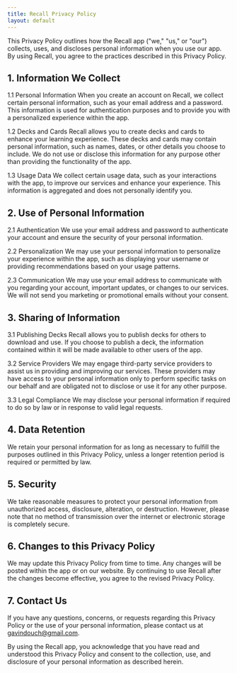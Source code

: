 ```yaml
---
title: Recall Privacy Policy
layout: default
---
```


This Privacy Policy outlines how the Recall app ("we," "us," or "our") collects, uses, and discloses personal information when you use our app. By using Recall, you agree to the practices described in this Privacy Policy.

## 1. Information We Collect

1.1 Personal Information
When you create an account on Recall, we collect certain personal information, such as your email address and a password. This information is used for authentication purposes and to provide you with a personalized experience within the app.

1.2 Decks and Cards
Recall allows you to create decks and cards to enhance your learning experience. These decks and cards may contain personal information, such as names, dates, or other details you choose to include. We do not use or disclose this information for any purpose other than providing the functionality of the app.

1.3 Usage Data
We collect certain usage data, such as your interactions with the app, to improve our services and enhance your experience. This information is aggregated and does not personally identify you.

## 2. Use of Personal Information

2.1 Authentication
We use your email address and password to authenticate your account and ensure the security of your personal information.

2.2 Personalization
We may use your personal information to personalize your experience within the app, such as displaying your username or providing recommendations based on your usage patterns.

2.3 Communication
We may use your email address to communicate with you regarding your account, important updates, or changes to our services. We will not send you marketing or promotional emails without your consent.

## 3. Sharing of Information

3.1 Publishing Decks
Recall allows you to publish decks for others to download and use. If you choose to publish a deck, the information contained within it will be made available to other users of the app.

3.2 Service Providers
We may engage third-party service providers to assist us in providing and improving our services. These providers may have access to your personal information only to perform specific tasks on our behalf and are obligated not to disclose or use it for any other purpose.

3.3 Legal Compliance
We may disclose your personal information if required to do so by law or in response to valid legal requests.

## 4. Data Retention

We retain your personal information for as long as necessary to fulfill the purposes outlined in this Privacy Policy, unless a longer retention period is required or permitted by law.

## 5. Security

We take reasonable measures to protect your personal information from unauthorized access, disclosure, alteration, or destruction. However, please note that no method of transmission over the internet or electronic storage is completely secure.

## 6. Changes to this Privacy Policy

We may update this Privacy Policy from time to time. Any changes will be posted within the app or on our website. By continuing to use Recall after the changes become effective, you agree to the revised Privacy Policy.

## 7. Contact Us

If you have any questions, concerns, or requests regarding this Privacy Policy or the use of your personal information, please contact us at [gavindouch@gmail.com](mailto:gavindouch@gmail.com).

By using the Recall app, you acknowledge that you have read and understood this Privacy Policy and consent to the collection, use, and disclosure of your personal information as described herein.

